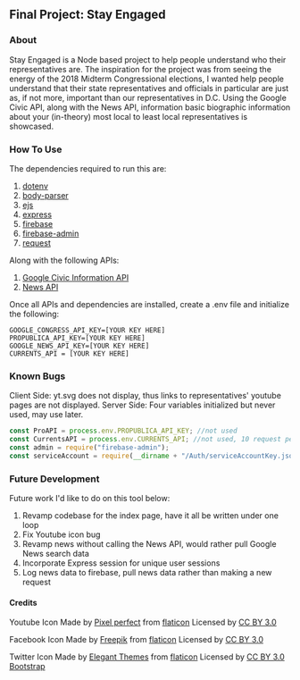 ## Final Project: Stay Engaged
### About
Stay Engaged is a Node based project to help people understand who their representatives are. The inspiration for the project was from seeing the energy of the 2018 Midterm Congressional elections, I wanted help people understand that their state representatives and officials in particular are just as, if not more, important than our representatives in D.C. Using the Google Civic API, along with the News API, information basic biographic information about your (in-theory) most local to least local representatives is showcased.  
### How To Use 
The dependencies required to run this are:
1. [dotenv](https://www.npmjs.com/package/env)
1. [body-parser](https://www.npmjs.com/package/body-parser)
1. [ejs](https://www.npmjs.com/package/ejs)
1. [express](https://www.npmjs.com/package/express)
1. [firebase](https://www.npmjs.com/package/firebase)
1. [firebase-admin](https://www.npmjs.com/package/firebase-admin)
1. [request](https://www.npmjs.com/package/request)

Along with the following APIs: 
1. [Google Civic Information API](https://developers.google.com/civic-information/)
1. [News API](https://newsapi.org/)

Once all APIs and dependencies are installed, create a .env file and initialize the following: 
```
GOOGLE_CONGRESS_API_KEY=[YOUR KEY HERE]
PROPUBLICA_API_KEY=[YOUR KEY HERE]
GOOGLE_NEWS_API_KEY=[YOUR KEY HERE]
CURRENTS_API = [YOUR KEY HERE]
```
### Known Bugs
Client Side: yt.svg does not display, thus links to representatives' youtube pages are not displayed. 
Server Side: Four variables initialized but never used, may use later. 
``` javascript
const ProAPI = process.env.PROPUBLICA_API_KEY; //not used
const CurrentsAPI = process.env.CURRENTS_API; //not used, 10 request per day >:(
const admin = require("firebase-admin");
const serviceAccount = require(__dirname + "/Auth/serviceAccountKey.json"); //for firebase intergration
```

### Future Development 
Future work I'd like to do on this tool below: 
1. Revamp codebase for the index page, have it all be written under one loop
2. Fix Youtube icon bug
3. Revamp news without calling the News API, would rather pull Google News search data 
3. Incorporate Express session for unique user sessions
4. Log news data to firebase, pull news data rather than making a new request 
#### Credits
Youtube Icon Made by [Pixel perfect](https://www.flaticon.com/authors/pixel-perfect) from [flaticon](https://www.flaticon.com) Licensed by [CC BY 3.0](http://creativecommons.org/licenses/by/3.0/)

Facebook Icon Made by [Freepik](https://www.freepik.com) from [flaticon](https://www.flaticon.com) Licensed by [CC BY 3.0](http://creativecommons.org/licenses/by/3.0/)

Twitter Icon Made by [Elegant Themes](https://www.flaticon.com/authors/elegant-themes) from [flaticon](https://www.flaticon.com) Licensed by [CC BY 3.0](http://creativecommons.org/licenses/by/3.0/)
[Bootstrap](https://getbootstrap.com/)

